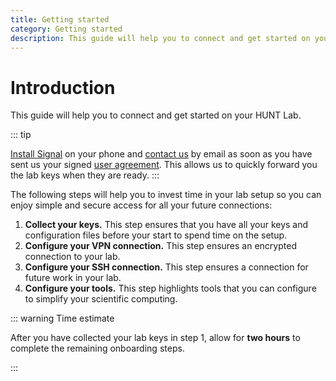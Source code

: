 ```yaml
---
title: Getting started
category: Getting started
description: This guide will help you to connect and get started on your HUNT Lab.
---
```


# Introduction

This guide will help you to connect and get started on your HUNT Lab.

::: tip

[Install Signal](/getting-started/how-to-connect/#setup-signal) on your phone and [contact us](/contact) by email as soon as you have sent us your signed [user agreement](https://assets.hdc.ntnu.no/assets/agreements/hunt-cloud-user-agreement.pdf). This allows us to quickly forward you the lab keys when they are ready.
:::

The following steps will help you to invest time in your lab setup so you can enjoy simple and secure access for all your future connections:

1. **Collect your keys.** This step ensures that you have all your keys and configuration files before your start to spend time on the setup.
2. **Configure your VPN connection.** This step ensures an encrypted connection to your lab.
3. **Configure your SSH connection.** This step ensures a connection for future work in your lab.
4. **Configure your tools.** This step highlights tools that you can configure to simplify your scientific computing.

::: warning Time estimate

After you have collected your lab keys in step 1, allow for **two hours** to complete the remaining onboarding steps.

:::
